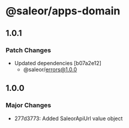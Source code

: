 # @saleor/apps-domain

## 1.0.1

### Patch Changes

- Updated dependencies [b07a2e12]
  - @saleor/errors@1.0.0

## 1.0.0

### Major Changes

- 277d3773: Added SaleorApiUrl value object
